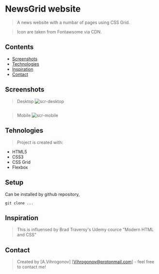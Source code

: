


# NewsGrid website
> A news website with a numbar of pages using CSS Grid.

> Icon are taken from Fontawsome via CDN.

## Contents
* [Screenshots](#screenshots)  
* [Technologies](#technologies)  
* [Inspiration](#inspiration)  
* [Contact](#contact)  


## Screenshots
>Desktop
![scr-desktop](https://user-images.githubusercontent.com/45083295/56741973-cec9bd00-676b-11e9-9f5c-6d8bdbcb0431.gif)
##

>Mobile
![scr-mobile](https://user-images.githubusercontent.com/45083295/56742038-ed2fb880-676b-11e9-9eca-6b588b8b34ba.gif)


## Tehnologies
> Project is created with:

* HTML5 
* CSS3 
* CSS Grid
* Flexbox

## Setup
Can be installed by github repository,

`git clone ...`

## Inspiration
>This is influensed by Brad Traversy's Udemy cource "Modern HTML and CSS"

## Contact
>Created by [A.Vihrogonov] [Vihrogonov@protonmail.com] - feel free to contact me!
